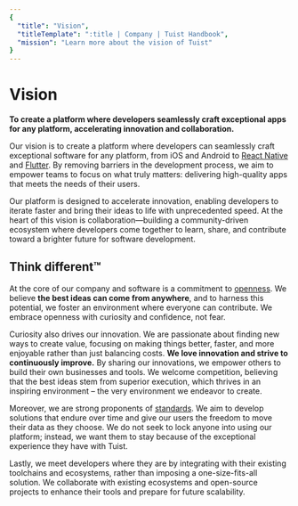 ```yaml
---
{
  "title": "Vision",
  "titleTemplate": ":title | Company | Tuist Handbook",
  "mission": "Learn more about the vision of Tuist"
}
---
```

# Vision

**To create a platform where developers seamlessly craft exceptional apps for any platform, accelerating innovation and collaboration.**

Our vision is to create a platform where developers can seamlessly craft exceptional software for any platform, from iOS and Android to [React Native](https://reactnative.dev/) and [Flutter](https://flutter.dev/). By removing barriers in the development process, we aim to empower teams to focus on what truly matters: delivering high-quality apps that meets the needs of their users. 

Our platform is designed to accelerate innovation, enabling developers to iterate faster and bring their ideas to life with unprecedented speed. At the heart of this vision is collaboration—building a community-driven ecosystem where developers come together to learn, share, and contribute toward a brighter future for software development.

## Think different™️

At the core of our company and software is a commitment to [openness](/engineering/open-source.html). We believe **the best ideas can come from anywhere**, and to harness this potential, we foster an environment where everyone can contribute. We embrace openness with curiosity and confidence, not fear.

Curiosity also drives our innovation. We are passionate about finding new ways to create value, focusing on making things better, faster, and more enjoyable rather than just balancing costs. **We love innovation and strive to continuously improve.** By sharing our innovations, we empower others to build their own businesses and tools. We welcome competition, believing that the best ideas stem from superior execution, which thrives in an inspiring environment – the very environment we endeavor to create.

Moreover, we are strong proponents of [standards](/engineering/standards). We aim to develop solutions that endure over time and give our users the freedom to move their data as they choose. We do not seek to lock anyone into using our platform; instead, we want them to stay because of the exceptional experience they have with Tuist.

Lastly, we meet developers where they are by integrating with their existing toolchains and ecosystems, rather than imposing a one-size-fits-all solution. We collaborate with existing ecosystems and open-source projects to enhance their tools and prepare for future scalability.
